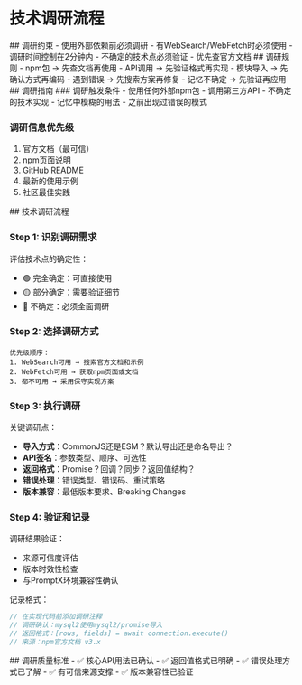 # 技术调研流程

<execution>

<constraint>
## 调研约束
- 使用外部依赖前必须调研
- 有WebSearch/WebFetch时必须使用
- 调研时间控制在2分钟内
- 不确定的技术点必须验证
- 优先查官方文档
</constraint>

<rule>
## 调研规则
- npm包 → 先查文档再使用
- API调用 → 先验证格式再实现
- 模块导入 → 先确认方式再编码
- 遇到错误 → 先搜索方案再修复
- 记忆不确定 → 先验证再应用
</rule>

<guideline>
## 调研指南
### 调研触发条件
- 使用任何外部npm包
- 调用第三方API
- 不确定的技术实现
- 记忆中模糊的用法
- 之前出现过错误的模式

### 调研信息优先级
1. 官方文档（最可信）
2. npm页面说明
3. GitHub README
4. 最新的使用示例
5. 社区最佳实践
</guideline>

<process>
## 技术调研流程

### Step 1: 识别调研需求
评估技术点的确定性：
- 🟢 完全确定：可直接使用
- 🟡 部分确定：需要验证细节
- 🔴 不确定：必须全面调研

### Step 2: 选择调研方式
```
优先级顺序：
1. WebSearch可用 → 搜索官方文档和示例
2. WebFetch可用 → 获取npm页面或文档
3. 都不可用 → 采用保守实现方案
```

### Step 3: 执行调研
关键调研点：
- **导入方式**：CommonJS还是ESM？默认导出还是命名导出？
- **API签名**：参数类型、顺序、可选性
- **返回格式**：Promise？回调？同步？返回值结构？
- **错误处理**：错误类型、错误码、重试策略
- **版本兼容**：最低版本要求、Breaking Changes

### Step 4: 验证和记录
调研结果验证：
- 来源可信度评估
- 版本时效性检查
- 与PromptX环境兼容性确认

记录格式：
```javascript
// 在实现代码前添加调研注释
// 调研确认：mysql2使用mysql2/promise导入
// 返回格式：[rows, fields] = await connection.execute()
// 来源：npm官方文档 v3.x
```
</process>

<criteria>
## 调研质量标准
- ✅ 核心API用法已确认
- ✅ 返回值格式已明确
- ✅ 错误处理方式已了解
- ✅ 有可信来源支撑
- ✅ 版本兼容性已验证
</criteria>

</execution>